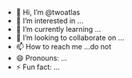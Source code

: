 - 👋 Hi, I’m @twoatlas
- 👀 I’m interested in ...
- 🌱 I’m currently learning ...
- 💞️ I’m looking to collaborate on ...
- 📫 How to reach me ...do not
- 😄 Pronouns: ...
- ⚡ Fun fact: ...

<!---
twoatlas/twoatlas is a ✨ special ✨ repository because its `README.md` (this file) appears on your GitHub profile.
You can click the Preview link to take a look at your changes.
--->
